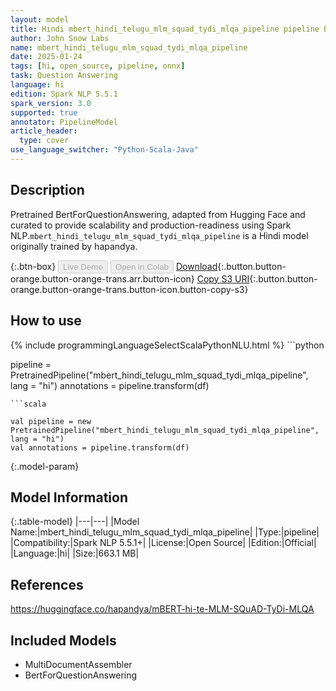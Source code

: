 ```yaml
---
layout: model
title: Hindi mbert_hindi_telugu_mlm_squad_tydi_mlqa_pipeline pipeline BertForQuestionAnswering from hapandya
author: John Snow Labs
name: mbert_hindi_telugu_mlm_squad_tydi_mlqa_pipeline
date: 2025-01-24
tags: [hi, open_source, pipeline, onnx]
task: Question Answering
language: hi
edition: Spark NLP 5.5.1
spark_version: 3.0
supported: true
annotator: PipelineModel
article_header:
  type: cover
use_language_switcher: "Python-Scala-Java"
---
```


## Description

Pretrained BertForQuestionAnswering, adapted from Hugging Face and curated to provide scalability and production-readiness using Spark NLP.`mbert_hindi_telugu_mlm_squad_tydi_mlqa_pipeline` is a Hindi model originally trained by hapandya.

{:.btn-box}
<button class="button button-orange" disabled>Live Demo</button>
<button class="button button-orange" disabled>Open in Colab</button>
[Download](https://s3.amazonaws.com/auxdata.johnsnowlabs.com/public/models/mbert_hindi_telugu_mlm_squad_tydi_mlqa_pipeline_hi_5.5.1_3.0_1737690520714.zip){:.button.button-orange.button-orange-trans.arr.button-icon}
[Copy S3 URI](s3://auxdata.johnsnowlabs.com/public/models/mbert_hindi_telugu_mlm_squad_tydi_mlqa_pipeline_hi_5.5.1_3.0_1737690520714.zip){:.button.button-orange.button-orange-trans.button-icon.button-copy-s3}

## How to use



<div class="tabs-box" markdown="1">
{% include programmingLanguageSelectScalaPythonNLU.html %}
```python

pipeline = PretrainedPipeline("mbert_hindi_telugu_mlm_squad_tydi_mlqa_pipeline", lang = "hi")
annotations =  pipeline.transform(df)   

```
```scala

val pipeline = new PretrainedPipeline("mbert_hindi_telugu_mlm_squad_tydi_mlqa_pipeline", lang = "hi")
val annotations = pipeline.transform(df)

```
</div>

{:.model-param}
## Model Information

{:.table-model}
|---|---|
|Model Name:|mbert_hindi_telugu_mlm_squad_tydi_mlqa_pipeline|
|Type:|pipeline|
|Compatibility:|Spark NLP 5.5.1+|
|License:|Open Source|
|Edition:|Official|
|Language:|hi|
|Size:|663.1 MB|

## References

https://huggingface.co/hapandya/mBERT-hi-te-MLM-SQuAD-TyDi-MLQA

## Included Models

- MultiDocumentAssembler
- BertForQuestionAnswering